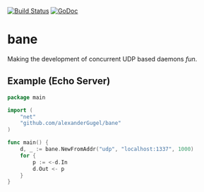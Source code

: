 [![Build Status](https://travis-ci.org/alexanderGugel/bane.svg?branch=master)](https://travis-ci.org/alexanderGugel/bane)
[![GoDoc](http://img.shields.io/badge/godoc-reference-5272B4.svg?style=flat-square)](https://godoc.org/github.com/alexanderGugel/bane)

bane
====

Making the development of concurrent UDP based daemons *fun*.

Example (Echo Server)
---------------------

```go
package main

import (
    "net"
    "github.com/alexanderGugel/bane"
)

func main() {
    d, _ := bane.NewFromAddr("udp", "localhost:1337", 1000)
    for {
        p := <-d.In
        d.Out <- p
    }
}
```
